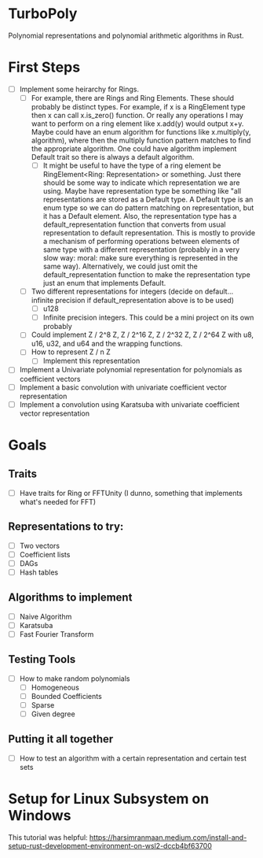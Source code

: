 # TurboPoly
Polynomial representations and polynomial arithmetic algorithms in Rust. 

# First Steps

- [ ] Implement some heirarchy for Rings.
  - [ ] For example, there are Rings and Ring Elements. These should probably be distinct types. For example, if x is a RingElement<Ring> type then x can call x.is_zero() function. Or really any operations I may want to perform on a ring element like x.add(y) would output x+y. Maybe could have an enum algorithm for functions like x.multiply(y, algorithm), where then the multiply function pattern matches to find the appropriate algorithm. One could have algorithm implement Default trait so there is always a default algorithm. 
    - [ ] It might be useful to have the type of a ring element be RingElement<Ring: Representation> or something. Just there should be some way to indicate which representation we are using. Maybe have representation type be something like "all representations are stored as a Default type. A Default type is an enum type so we can do pattern matching on representation, but it has a Default element. Also, the representation type has a default_representation function that converts from usual representation to default representation. This is mostly to provide a mechanism of performing operations between elements of same type with a different representation (probably in a very slow way: moral: make sure everything is represented in the same way). Alternatively, we could just omit the default_representation function to make the representation type just an enum that implements Default. 
  - [ ] Two different representations for integers (decide on default... infinite precision if default_representation above is to be used)
    - [ ] u128 
    - [ ] Infinite precision integers. This could be a mini project on its own probably
  - [ ] Could implement Z / 2^8 Z, Z / 2^16 Z, Z / 2^32 Z, Z / 2^64 Z with u8, u16, u32, and u64 and the wrapping functions. 
  - [ ] How to represent Z / n Z
    -[ ] Implement this representation

- [ ] Implement a Univariate polynomial representation for polynomials as coefficient vectors
- [ ] Implement a basic convolution with univariate coefficient vector representation 
- [ ] Implement a convolution using Karatsuba with univariate coefficient vector representation

# Goals

## Traits
- [ ] Have traits for Ring or FFTUnity (I dunno, something that implements what's needed for FFT)

## Representations to try:
- [ ] Two vectors
- [ ] Coefficient lists
- [ ] DAGs
- [ ] Hash tables

## Algorithms to implement

- [ ] Naive Algorithm
- [ ] Karatsuba
- [ ] Fast Fourier Transform

## Testing Tools
- [ ] How to make random polynomials
  - [ ]  Homogeneous
  - [ ]  Bounded Coefficients
  - [ ]  Sparse
  - [ ]  Given degree

## Putting it all together
- [ ] How to test an algorithm with a certain representation and certain test sets

# Setup for Linux Subsystem on Windows

This tutorial was helpful: https://harsimranmaan.medium.com/install-and-setup-rust-development-environment-on-wsl2-dccb4bf63700
